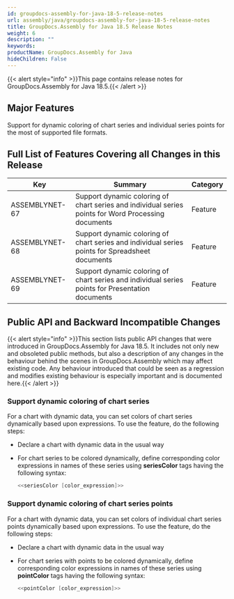 ```yaml
---
id: groupdocs-assembly-for-java-18-5-release-notes
url: assembly/java/groupdocs-assembly-for-java-18-5-release-notes
title: GroupDocs.Assembly for Java 18.5 Release Notes
weight: 6
description: ""
keywords: 
productName: GroupDocs.Assembly for Java
hideChildren: False
---
```

{{< alert style="info" >}}This page contains release notes for GroupDocs.Assembly for Java 18.5.{{< /alert >}}

## Major Features

Support for dynamic coloring of chart series and individual series points for the most of supported file formats.

## Full List of Features Covering all Changes in this Release

| Key | Summary | Category |
| --- | --- | --- |
| ASSEMBLYNET-67  | Support dynamic coloring of chart series and individual series points for Word Processing documents   | Feature |
| ASSEMBLYNET-68 | Support dynamic coloring of chart series and individual series points for Spreadsheet documents  | Feature |
| ASSEMBLYNET-69 | Support dynamic coloring of chart series and individual series points for Presentation documents  | Feature |

## Public API and Backward Incompatible Changes

{{< alert style="info" >}}This section lists public API changes that were introduced in GroupDocs.Assembly for Java 18.5. It includes not only new and obsoleted public methods, but also a description of any changes in the behaviour behind the scenes in GroupDocs.Assembly which may affect existing code. Any behaviour introduced that could be seen as a regression and modifies existing behaviour is especially important and is documented here.{{< /alert >}}

### Support dynamic coloring of chart series

For a chart with dynamic data, you can set colors of chart series dynamically based upon expressions. To use the feature, do the following steps:

*   Declare a chart with dynamic data in the usual way
*   For chart series to be colored dynamically, define corresponding color expressions in names of these series using **seriesColor** tags having the following syntax:
    
    ```csharp
    <<seriesColor [color_expression]>>
    ```
    

### Support dynamic coloring of chart series points

For a chart with dynamic data, you can set colors of individual chart series points dynamically based upon expressions. To use the feature, do the following steps:

*   Declare a chart with dynamic data in the usual way
*   For chart series with points to be colored dynamically, define corresponding color expressions in names of these series using **pointColor** tags having the following syntax:
    
    ```csharp
    <<pointColor [color_expression]>>
    ```

